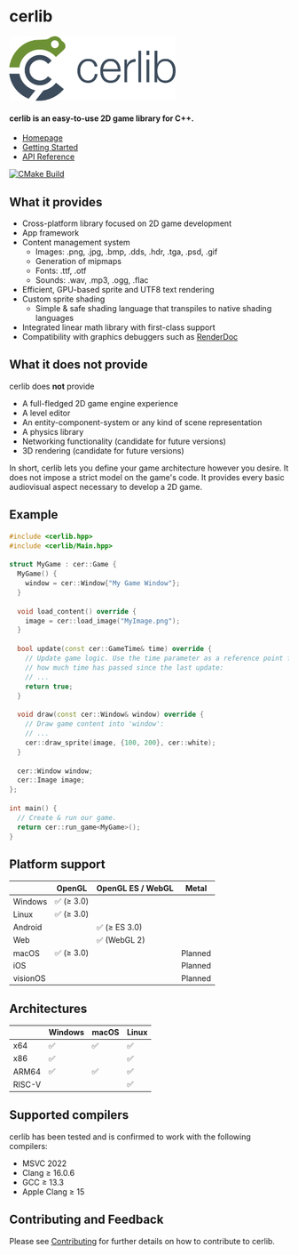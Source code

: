 # cerlib

<img src="https://github.com/cemderv/cerlib/blob/develop/misc/cerlib-logo-startpage.png?raw=true" width="300">

#### cerlib is an easy-to-use 2D game library for C++.

- [Homepage](https://cerlib.org)
- [Getting Started](https://cerlib.org/getting-started)
- [API Reference](https://cerlib.org/docs/latest)

[![CMake Build](https://github.com/cemderv/cerlib/actions/workflows/cmake-multi-platform.yml/badge.svg)](https://github.com/cemderv/cerlib/actions/workflows/cmake-multi-platform.yml)

## What it provides

- Cross-platform library focused on 2D game development
- App framework
- Content management system
    - Images: .png, .jpg, .bmp, .dds, .hdr, .tga, .psd, .gif
    - Generation of mipmaps
    - Fonts: .ttf, .otf
    - Sounds: .wav, .mp3, .ogg, .flac
- Efficient, GPU-based sprite and UTF8 text rendering
- Custom sprite shading
    - Simple & safe shading language that transpiles to native shading languages
- Integrated linear math library with first-class support
- Compatibility with graphics debuggers such as [RenderDoc](https://renderdoc.org)

## What it does not provide

cerlib does **not** provide

- A full-fledged 2D game engine experience
- A level editor
- An entity-component-system or any kind of scene representation
- A physics library
- Networking functionality (candidate for future versions)
- 3D rendering (candidate for future versions)

In short, cerlib lets you define your game architecture however you desire.
It does not impose a strict model on the game's code.
It provides every basic audiovisual aspect necessary to develop a 2D game.

## Example

```cpp
#include <cerlib.hpp>
#include <cerlib/Main.hpp>

struct MyGame : cer::Game {
  MyGame() {
    window = cer::Window{"My Game Window"};
  }

  void load_content() override {
    image = cer::load_image("MyImage.png");
  }

  bool update(const cer::GameTime& time) override {
    // Update game logic. Use the time parameter as a reference point for
    // how much time has passed since the last update:
    // ...
    return true;
  }

  void draw(const cer::Window& window) override {
    // Draw game content into 'window':
    // ...
    cer::draw_sprite(image, {100, 200}, cer::white);
  }

  cer::Window window;
  cer::Image image;
};

int main() {
  // Create & run our game.
  return cer::run_game<MyGame>();
}
```

## Platform support

|          | OpenGL    | OpenGL ES / WebGL | Metal   |
|----------|-----------|-------------------|---------|
| Windows  | ✅ (≥ 3.0) |                   |         |
| Linux    | ✅ (≥ 3.0) |                   |         |
| Android  |           | ✅ (≥ ES 3.0)      |         |
| Web      |           | ✅ (WebGL 2)       |         |
| macOS    | ✅ (≥ 3.0) |                   | Planned |
| iOS      |           |                   | Planned |
| visionOS |           |                   | Planned |

## Architectures

|        | Windows | macOS | Linux |
|--------|---------|-------|-------|
| x64    | ✅       | ✅     | ✅     |
| x86    | ✅       |       | ✅     |
| ARM64  | ✅       | ✅     | ✅     | 
| RISC-V |         |       | ✅     |

## Supported compilers

cerlib has been tested and is confirmed to work with the following compilers:

- MSVC 2022
- Clang ≥ 16.0.6
- GCC ≥ 13.3
- Apple Clang ≥ 15

## Contributing and Feedback

Please see [Contributing](CONTRIBUTING.md) for further details on how to contribute to cerlib.
